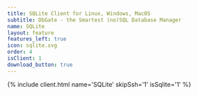 ```yaml
---
title: SQLite Client for Linux, Windows, MacOS
subtitle: DbGate - the Smartest (no)SQL Database Manager
name: SQLite
layout: feature
features_left: true
icon: sqlite.svg
order: 4
isClient: 1
download_button: true
---
```


{% include client.html name='SQLite' skipSsh='1' isSqlite='1' %}
